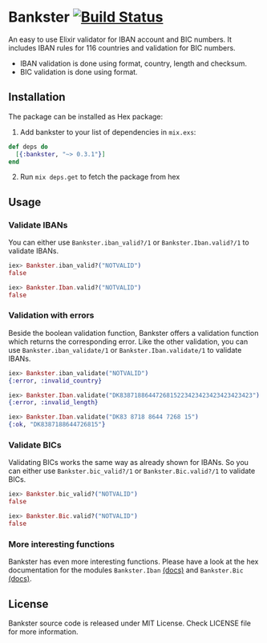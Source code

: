 # Bankster [![Build Status](https://travis-ci.org/railsmechanic/bankster.svg?branch=master)](https://travis-ci.org/railsmechanic/bankster)

An easy to use Elixir validator for IBAN account and BIC numbers. It includes IBAN rules for 116 countries and validation for BIC numbers.

- IBAN validation is done using format, country, length and checksum.
- BIC validation is done using format.

## Installation

The package can be installed as Hex package:

  1. Add bankster to your list of dependencies in `mix.exs`:

  ```elixir
  def deps do
    [{:bankster, "~> 0.3.1"}]
  end
  ```

  2. Run `mix deps.get` to fetch the package from hex


## Usage

### Validate IBANs
You can either use `Bankster.iban_valid?/1` or `Bankster.Iban.valid?/1` to validate IBANs.

```elixir
iex> Bankster.iban_valid?("NOTVALID")
false

iex> Bankster.Iban.valid?("NOTVALID")
false
```

### Validation with errors
Beside the boolean validation function, Bankster offers a validation function which returns the corresponding error.
Like the other validation, you can use `Bankster.iban_validate/1` or `Bankster.Iban.validate/1` to validate IBANs.

```elixir
iex> Bankster.iban_validate("NOTVALID")
{:error, :invalid_country}

iex> Bankster.Iban.validate("DK8387188644726815223423423423423423423")
{:error, :invalid_length}

iex> Bankster.Iban.validate("DK83 8718 8644 7268 15")
{:ok, "DK8387188644726815"}
```

### Validate BICs
Validating BICs works the same way as already shown for IBANs.
So you can either use `Bankster.bic_valid?/1` or `Bankster.Bic.valid?/1` to validate BICs.

```elixir
iex> Bankster.bic_valid?("NOTVALID")
false

iex> Bankster.Bic.valid?("NOTVALID")
false
```

### More interesting functions
Bankster has even more interesting functions.
Please have a look at the hex documentation for the modules `Bankster.Iban` [(docs)](https://hexdocs.pm/bankster/Bankster.Iban.html) and `Bankster.Bic` [(docs)](https://hexdocs.pm/bankster/Bankster.Bic.html).

## License
Bankster source code is released under MIT License. Check LICENSE file for more information.
